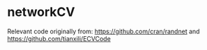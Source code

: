 # networkCV

Relevant code originally from: https://github.com/cran/randnet and https://github.com/tianxili/ECVCode
